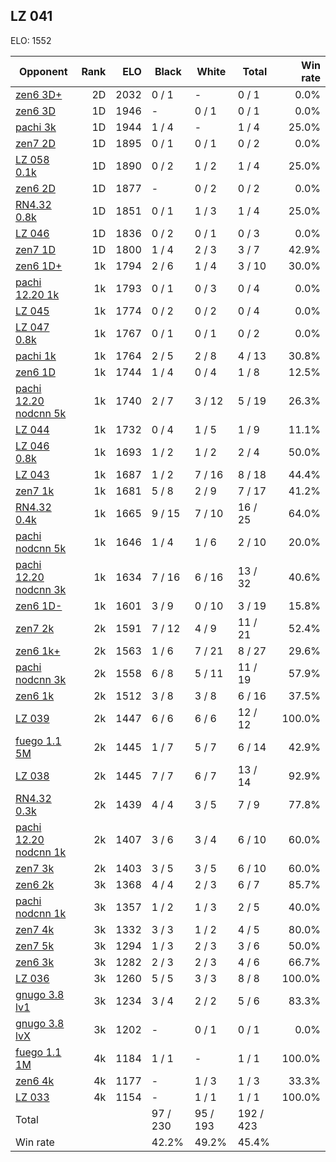 ## LZ 041 ##

ELO: 1552

Opponent | Rank | ELO | Black | White | Total | Win rate
---------|-----:|----:|-------|-------|-------|-------:
[zen6 3D+](zen6%203D+.md) | 2D | 2032 | 0 / 1 | - | 0 / 1 | 0.0%
[zen6 3D](zen6%203D.md) | 1D | 1946 | - | 0 / 1 | 0 / 1 | 0.0%
[pachi 3k](pachi%203k.md) | 1D | 1944 | 1 / 4 | - | 1 / 4 | 25.0%
[zen7 2D](zen7%202D.md) | 1D | 1895 | 0 / 1 | 0 / 1 | 0 / 2 | 0.0%
[LZ 058 0.1k](LZ%20058%200.1k.md) | 1D | 1890 | 0 / 2 | 1 / 2 | 1 / 4 | 25.0%
[zen6 2D](zen6%202D.md) | 1D | 1877 | - | 0 / 2 | 0 / 2 | 0.0%
[RN4.32 0.8k](RN4.32%200.8k.md) | 1D | 1851 | 0 / 1 | 1 / 3 | 1 / 4 | 25.0%
[LZ 046](LZ%20046.md) | 1D | 1836 | 0 / 2 | 0 / 1 | 0 / 3 | 0.0%
[zen7 1D](zen7%201D.md) | 1D | 1800 | 1 / 4 | 2 / 3 | 3 / 7 | 42.9%
[zen6 1D+](zen6%201D+.md) | 1k | 1794 | 2 / 6 | 1 / 4 | 3 / 10 | 30.0%
[pachi 12.20 1k](pachi%2012.20%201k.md) | 1k | 1793 | 0 / 1 | 0 / 3 | 0 / 4 | 0.0%
[LZ 045](LZ%20045.md) | 1k | 1774 | 0 / 2 | 0 / 2 | 0 / 4 | 0.0%
[LZ 047 0.8k](LZ%20047%200.8k.md) | 1k | 1767 | 0 / 1 | 0 / 1 | 0 / 2 | 0.0%
[pachi 1k](pachi%201k.md) | 1k | 1764 | 2 / 5 | 2 / 8 | 4 / 13 | 30.8%
[zen6 1D](zen6%201D.md) | 1k | 1744 | 1 / 4 | 0 / 4 | 1 / 8 | 12.5%
[pachi 12.20 nodcnn 5k](pachi%2012.20%20nodcnn%205k.md) | 1k | 1740 | 2 / 7 | 3 / 12 | 5 / 19 | 26.3%
[LZ 044](LZ%20044.md) | 1k | 1732 | 0 / 4 | 1 / 5 | 1 / 9 | 11.1%
[LZ 046 0.8k](LZ%20046%200.8k.md) | 1k | 1693 | 1 / 2 | 1 / 2 | 2 / 4 | 50.0%
[LZ 043](LZ%20043.md) | 1k | 1687 | 1 / 2 | 7 / 16 | 8 / 18 | 44.4%
[zen7 1k](zen7%201k.md) | 1k | 1681 | 5 / 8 | 2 / 9 | 7 / 17 | 41.2%
[RN4.32 0.4k](RN4.32%200.4k.md) | 1k | 1665 | 9 / 15 | 7 / 10 | 16 / 25 | 64.0%
[pachi nodcnn 5k](pachi%20nodcnn%205k.md) | 1k | 1646 | 1 / 4 | 1 / 6 | 2 / 10 | 20.0%
[pachi 12.20 nodcnn 3k](pachi%2012.20%20nodcnn%203k.md) | 1k | 1634 | 7 / 16 | 6 / 16 | 13 / 32 | 40.6%
[zen6 1D-](zen6%201D-.md) | 1k | 1601 | 3 / 9 | 0 / 10 | 3 / 19 | 15.8%
[zen7 2k](zen7%202k.md) | 2k | 1591 | 7 / 12 | 4 / 9 | 11 / 21 | 52.4%
[zen6 1k+](zen6%201k+.md) | 2k | 1563 | 1 / 6 | 7 / 21 | 8 / 27 | 29.6%
[pachi nodcnn 3k](pachi%20nodcnn%203k.md) | 2k | 1558 | 6 / 8 | 5 / 11 | 11 / 19 | 57.9%
[zen6 1k](zen6%201k.md) | 2k | 1512 | 3 / 8 | 3 / 8 | 6 / 16 | 37.5%
[LZ 039](LZ%20039.md) | 2k | 1447 | 6 / 6 | 6 / 6 | 12 / 12 | 100.0%
[fuego 1.1 5M](fuego%201.1%205M.md) | 2k | 1445 | 1 / 7 | 5 / 7 | 6 / 14 | 42.9%
[LZ 038](LZ%20038.md) | 2k | 1445 | 7 / 7 | 6 / 7 | 13 / 14 | 92.9%
[RN4.32 0.3k](RN4.32%200.3k.md) | 2k | 1439 | 4 / 4 | 3 / 5 | 7 / 9 | 77.8%
[pachi 12.20 nodcnn 1k](pachi%2012.20%20nodcnn%201k.md) | 2k | 1407 | 3 / 6 | 3 / 4 | 6 / 10 | 60.0%
[zen7 3k](zen7%203k.md) | 2k | 1403 | 3 / 5 | 3 / 5 | 6 / 10 | 60.0%
[zen6 2k](zen6%202k.md) | 3k | 1368 | 4 / 4 | 2 / 3 | 6 / 7 | 85.7%
[pachi nodcnn 1k](pachi%20nodcnn%201k.md) | 3k | 1357 | 1 / 2 | 1 / 3 | 2 / 5 | 40.0%
[zen7 4k](zen7%204k.md) | 3k | 1332 | 3 / 3 | 1 / 2 | 4 / 5 | 80.0%
[zen7 5k](zen7%205k.md) | 3k | 1294 | 1 / 3 | 2 / 3 | 3 / 6 | 50.0%
[zen6 3k](zen6%203k.md) | 3k | 1282 | 2 / 3 | 2 / 3 | 4 / 6 | 66.7%
[LZ 036](LZ%20036.md) | 3k | 1260 | 5 / 5 | 3 / 3 | 8 / 8 | 100.0%
[gnugo 3.8 lv1](gnugo%203.8%20lv1.md) | 3k | 1234 | 3 / 4 | 2 / 2 | 5 / 6 | 83.3%
[gnugo 3.8 lvX](gnugo%203.8%20lvX.md) | 3k | 1202 | - | 0 / 1 | 0 / 1 | 0.0%
[fuego 1.1 1M](fuego%201.1%201M.md) | 4k | 1184 | 1 / 1 | - | 1 / 1 | 100.0%
[zen6 4k](zen6%204k.md) | 4k | 1177 | - | 1 / 3 | 1 / 3 | 33.3%
[LZ 033](LZ%20033.md) | 4k | 1154 | - | 1 / 1 | 1 / 1 | 100.0%
Total | | | 97 / 230 | 95 / 193 | 192 / 423 | 
Win rate| | | 42.2% | 49.2% | 45.4% | 
